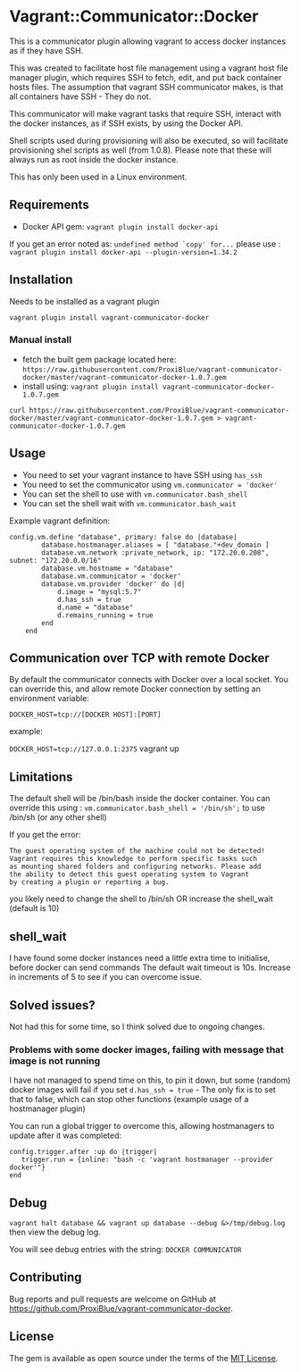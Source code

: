 # Vagrant::Communicator::Docker

This is a communicator plugin allowing vagrant to access docker instances as if they have SSH.

This was created to facilitate host file management using a vagrant host file manager plugin, which requires SSH to fetch, 
edit, and put back container hosts files. The assumption that vagrant SSH communicator makes, is that all containers
have SSH - They do not.

This communicator will make vagrant tasks that require SSH, interact with the docker instances, as if SSH exists, by 
using the Docker API.

Shell scripts used during provisioning will also be executed, so will facilitate provisioning shel scripts as well (from 1.0.8).
Please note that these will always run as root inside the docker instance.

This has only been used in a Linux environment.

## Requirements

* Docker API gem: ```vagrant plugin install docker-api```

If you get an error noted as: ```undefined method `copy' for...``` please use : ```vagrant plugin install docker-api --plugin-version=1.34.2```

## Installation

Needs to be installed as a vagrant plugin

```
vagrant plugin install vagrant-communicator-docker
```

### Manual install

* fetch the built gem package located here: ```https://raw.githubusercontent.com/ProxiBlue/vagrant-communicator-docker/master/vagrant-communicator-docker-1.0.7.gem```
* install using: ```vagrant plugin install vagrant-communicator-docker-1.0.7.gem```

```
curl https://raw.githubusercontent.com/ProxiBlue/vagrant-communicator-docker/master/vagrant-communicator-docker-1.0.7.gem > vagrant-communicator-docker-1.0.7.gem
```

## Usage

* You need to set your vagrant instance to have SSH using ```has_ssh```
* You need to set the communicator using ```vm.communicator = 'docker'```
* You can set the shell to use with ```vm.communicator.bash_shell```
* You can set the shell wait with ```vm.communicator.bash_wait```

Example vagrant definition:

```
config.vm.define "database", primary: false do |database|
        database.hostmanager.aliases = [ "database."+dev_domain ]
        database.vm.network :private_network, ip: "172.20.0.208", subnet: "172.20.0.0/16"
        database.vm.hostname = "database"
        database.vm.communicator = 'docker'
        database.vm.provider 'docker' do |d|
            d.image = "mysql:5.7"
            d.has_ssh = true
            d.name = "database"
            d.remains_running = true
        end
    end
```

## Communication over TCP with remote Docker

By default the communicator connects with Docker over a local socket. You can override this, and allow remote Docker connection by setting an environment variable:

```DOCKER_HOST=tcp://[DOCKER HOST]:[PORT]```

example:

```DOCKER_HOST=tcp://127.0.0.1:2375``` vagrant up

## Limitations

The default shell will be /bin/bash inside the docker container. You can override this using : ```vm.communicator.bash_shell = '/bin/sh';``` to use /bin/sh (or any other shell)

If you get the error:

```
The guest operating system of the machine could not be detected!
Vagrant requires this knowledge to perform specific tasks such
as mounting shared folders and configuring networks. Please add
the ability to detect this guest operating system to Vagrant
by creating a plugin or reporting a bug.

```

you likely need to change the shell to /bin/sh OR increase the shell_wait (default is 10)

## shell_wait

I have found some docker instances need a little extra time to initialise, before docker can send commands
The default wait timeout is 10s. Increase in increments of 5 to see if you can overcome issue.

## Solved issues?

Not had this for some time, so I think solved due to ongoing changes.

### Problems with some docker images, failing with message that image is not running

I have not managed to spend time on this, to pin it down, but some (random) docker images will fail if you set ```d.has_ssh = true``` - The only fix is to set that to false, which can stop other functions (example usage of a hostmanager plugin)

You can run a global trigger to overcome this, allowing hostmanagers to update after it was completed:

```
config.trigger.after :up do |trigger|
   trigger.run = {inline: "bash -c 'vagrant hostmanager --provider docker'"}
end
```

## Debug

```vagrant halt database && vagrant up database --debug &>/tmp/debug.log``` then view the debug log.

You will see debug entries with the string: ```DOCKER COMMUNICATOR``` 

## Contributing

Bug reports and pull requests are welcome on GitHub at https://github.com/ProxiBlue/vagrant-communicator-docker.

## License

The gem is available as open source under the terms of the [MIT License](https://opensource.org/licenses/MIT).
